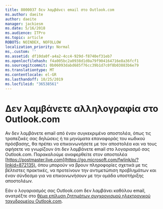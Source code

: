 ```yaml
---
title: 8000037 δεν λαμβάνει email στο Outlook.com
ms.author: daeite
author: daeite
manager: jackiesm
ms.date: 5/16/2018
ms.audience: ITPro
ms.topic: article
ROBOTS: NOINDEX, NOFOLLOW
localization_priority: Normal
ms,.custom: ''
ms.assetid: df10da0f-a4a2-4cc4-929d-f8740ef31eb7
ms.openlocfilehash: f4a005bc2a0938d1d0a79f904164716e8a36fcf1
ms.sourcegitcommit: 0b06093dabd685f76cc39b1d7c0f8b03883b6e79
ms.translationtype: MT
ms.contentlocale: el-GR
ms.lasthandoff: 10/25/2019
ms.locfileid: "36538561"
---
```

# <a name="not-receiving-mail-in-outlookcom"></a>Δεν λαμβάνετε αλληλογραφία στο Outlook.com

Αν δεν λαμβάνετε email από έναν συγκεκριμένο αποστολέα, όπως τις τραπεζικές σας δηλώσεις ή τα μηνύματα επαναφοράς του κωδικού πρόσβασης, θα πρέπει να επικοινωνήσετε με τον αποστολέα και να τους αφήσετε να γνωρίζουν ότι δεν λαμβάνετε email στο λογαριασμό σας Outlook.com. Παρακαλούμε αναφερθείτε στον αποστολέα [https://postmaster.live.com](https://go.microsoft.com/fwlink/p/?linkid=872135), όπου μπορούν να βρουν πληροφορίες σχετικά με τις βέλτιστες πρακτικές, να προτείνουν την αντιμετώπιση προβλημάτων και έναν σύνδεσμο για να επικοινωνήσουν με την ομάδα υποστήριξης αποστολέων.
  
Εάν ο λογαριασμός σας Outlook.com δεν λαμβάνει καθόλου email, ανατρέξτε στο [θέμα επίλυση ζητημάτων συγχρονισμού ηλεκτρονικού ταχυδρομείου Outlook.com](https://go.microsoft.com/fwlink/p/?linkid=874363).
  

